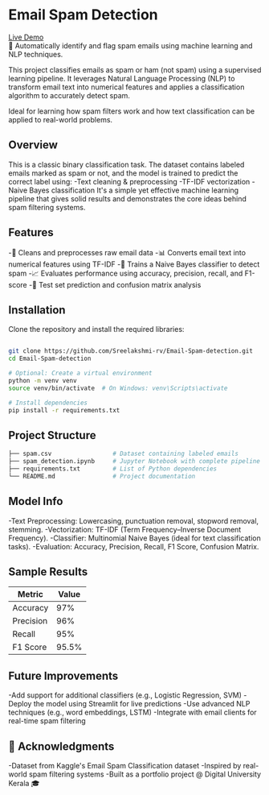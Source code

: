 # Email Spam Detection

[Live Demo](https://email-spam-detection-grserxnqxeenspkgtcfff6.streamlit.app/)  
🎯 Automatically identify and flag spam emails using machine learning and NLP techniques.

This project classifies emails as spam or ham (not spam) using a supervised learning pipeline. It leverages Natural Language Processing (NLP) to transform email text into numerical features and applies a classification algorithm to accurately detect spam.

Ideal for learning how spam filters work and how text classification can be applied to real-world problems.



## Overview

This is a classic binary classification task. The dataset contains labeled emails marked as spam or not, and the model is trained to predict the correct label using:
-Text cleaning & preprocessing
-TF-IDF vectorization
-Naive Bayes classification
It's a simple yet effective machine learning pipeline that gives solid results and demonstrates the core ideas behind spam filtering systems.



## Features

-🧹 Cleans and preprocesses raw email data
-📊 Converts email text into numerical features using TF-IDF
-🤖 Trains a Naive Bayes classifier to detect spam
-📈 Evaluates performance using accuracy, precision, recall, and F1-score
-🧪 Test set prediction and confusion matrix analysis



## Installation

Clone the repository and install the required libraries:

```bash

git clone https://github.com/Sreelakshmi-rv/Email-Spam-detection.git
cd Email-Spam-detection

# Optional: Create a virtual environment
python -m venv venv
source venv/bin/activate  # On Windows: venv\Scripts\activate

# Install dependencies
pip install -r requirements.txt
```




## Project Structure

```bash
├── spam.csv                 # Dataset containing labeled emails
├── spam_detection.ipynb     # Jupyter Notebook with complete pipeline
├── requirements.txt         # List of Python dependencies
└── README.md                # Project documentation
```



## Model Info

-Text Preprocessing: Lowercasing, punctuation removal, stopword removal, stemming.
-Vectorization: TF-IDF (Term Frequency–Inverse Document Frequency).
-Classifier: Multinomial Naive Bayes (ideal for text classification tasks).
-Evaluation: Accuracy, Precision, Recall, F1 Score, Confusion Matrix.

## Sample Results

| Metric    | Value |
| --------- | ----- |
| Accuracy  | 97%   |
| Precision | 96%   |
| Recall    | 95%   |
| F1 Score  | 95.5% |


## Future Improvements

-Add support for additional classifiers (e.g., Logistic Regression, SVM)
-Deploy the model using Streamlit for live predictions
-Use advanced NLP techniques (e.g., word embeddings, LSTM)
-Integrate with email clients for real-time spam filtering



## 🙌 Acknowledgments

-Dataset from Kaggle's Email Spam Classification dataset
-Inspired by real-world spam filtering systems
-Built as a portfolio project @ Digital University Kerala 🎓
